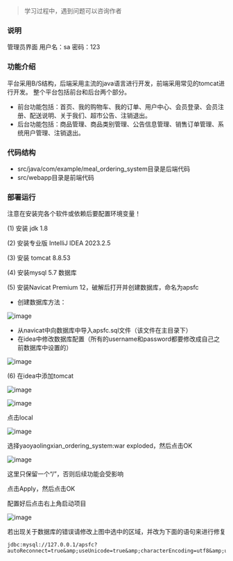 > 学习过程中，遇到问题可以咨询作者
### 说明
管理员界面
用户名：sa 密码：123
### 功能介绍
平台采用B/S结构，后端采用主流的java语言进行开发，前端采用常见的tomcat进行开发。
整个平台包括前台和后台两个部分。

*  前台功能包括：首页、我的购物车、我的订单、用户中心、会员登录、会员注册、配送说明、关于我们、超市公告、注销退出。
*  后台功能包括：商品管理、商品类别管理、公告信息管理、销售订单管理、系统用户管理、注销退出。
### 代码结构
*  src/java/com/example/meal_ordering_system目录是后端代码
*  src/webapp目录是前端代码
### 部署运行
注意在安装完各个软件或依赖后要配置环境变量！

(1) 安装 jdk 1.8

(2) 安装专业版 IntelliJ IDEA 2023.2.5

(3) 安装 tomcat 8.8.53

(4) 安装mysql 5.7 数据库

(5) 安装Navicat Premium 12，破解后打开并创建数据库，命名为apsfc

*  创建数据库方法：

![image](https://github.com/Seven0610/yaoyaolingxian_ordering_system/assets/131602007/85399c05-cdb1-4a5b-b481-6d7ffe4bc6bb)

*  从navicat中向数据库中导入apsfc.sql文件（该文件在主目录下）
*  在idea中修改数据库配置（所有的username和password都要修改成自己之前数据库中设置的）

![image](https://github.com/Seven0610/yaoyaolingxian_ordering_system/assets/131602007/b90aba51-8669-4055-82d8-449e494a6744)

(6) 在idea中添加tomcat

![image](https://github.com/Seven0610/yaoyaolingxian_ordering_system/assets/131602007/5e2827ce-18b9-4d91-82a9-324ac67be0d2)

![image](https://github.com/Seven0610/yaoyaolingxian_ordering_system/assets/131602007/17424d4a-6d68-4319-9c1f-ee33c676fbd7)

点击local

![image](https://github.com/Seven0610/yaoyaolingxian_ordering_system/assets/131602007/65029e51-5371-4c67-836d-52eb086af663)

选择yaoyaolingxian_ordering_system:war exploded，然后点击OK

![image](https://github.com/Seven0610/yaoyaolingxian_ordering_system/assets/131602007/bb5f2638-5572-4e7b-91a0-97fe3d14fde6)

这里只保留一个“/”，否则后续功能会受影响

点击Apply，然后点击OK

配置好后点击右上角启动项目

![image](https://github.com/Seven0610/yaoyaolingxian_ordering_system/assets/131602007/5e807d72-b7c3-4294-af65-e09ab77d5dff)

若出现关于数据库的错误请修改上图中选中的区域，并改为下面的语句来进行修复

    jdbc:mysql://127.0.0.1/apsfc?autoReconnect=true&amp;useUnicode=true&amp;characterEncoding=utf8&amp;useSSL=false&amp;serverTimezone=Asia/Shanghai
    
